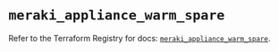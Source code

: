 # `meraki_appliance_warm_spare`

Refer to the Terraform Registry for docs: [`meraki_appliance_warm_spare`](https://registry.terraform.io/providers/ciscodevnet/meraki/1.7.1/docs/resources/appliance_warm_spare).
